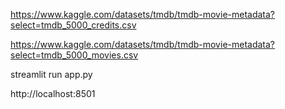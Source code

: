 https://www.kaggle.com/datasets/tmdb/tmdb-movie-metadata?select=tmdb_5000_credits.csv

https://www.kaggle.com/datasets/tmdb/tmdb-movie-metadata?select=tmdb_5000_movies.csv

streamlit run app.py

http://localhost:8501
